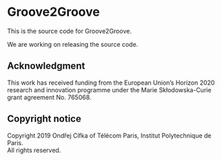 # Groove2Groove

This is the source code for Groove2Groove.

We are working on releasing the source code.

## Acknowledgment
This work has received funding from the European Union’s Horizon 2020 research and innovation programme under the Marie Skłodowska-Curie grant agreement No. 765068.

## Copyright notice
Copyright 2019 Ondřej Cífka of Télécom Paris, Institut Polytechnique de Paris.  
All rights reserved.
